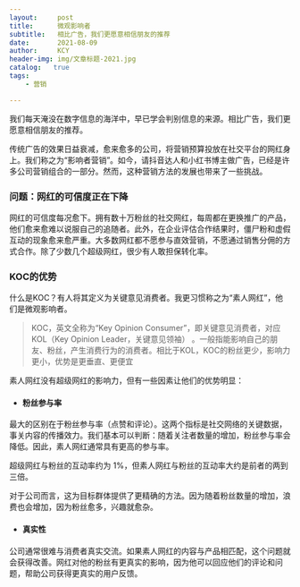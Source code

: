 ```yaml
---
layout:     post
title:      微观影响者
subtitle:   相比广告，我们更愿意相信朋友的推荐
date:       2021-08-09
author:     KCY
header-img: img/文章标题-2021.jpg
catalog:   true
tags:
    - 营销

---
```


我们每天淹没在数字信息的海洋中，早已学会判别信息的来源。相比广告，我们更愿意相信朋友的推荐。

传统广告的效果日益衰减，愈来愈多的公司，将营销预算投放在社交平台的网红身上。我们称之为“影响者营销”。如今，请抖音达人和小红书博主做广告，已经是许多公司营销组合的一部分。然而，这种营销方法的发展也带来了一些挑战。

### 问题：网红的可信度正在下降

网红的可信度每况愈下。拥有数十万粉丝的社交网红，每周都在更换推广的产品，他们愈来愈难以说服自己的追随者。此外，在企业评估合作结果时，僵尸粉和虚假互动的现象愈来愈严重。大多数网红都不愿参与直效营销，不愿通过销售分佣的方式合作。除了少数几个超级网红，很少有人敢担保转化率。

### KOC的优势

什么是KOC？有人将其定义为关键意见消费者。我更习惯称之为“素人网红”，他们是微观影响者。



> KOC，英文全称为“Key Opinion Consumer”，即关键意见消费者，对应KOL（Key Opinion Leader，关键意见领袖） 。一般指能影响自己的朋友、粉丝，产生消费行为的消费者。相比于KOL，KOC的粉丝更少，影响力更小，优势是更垂直、更便宜



素人网红没有超级网红的影响力，但有一些因素让他们的优势明显：

- #### 粉丝参与率

最大的区别在于粉丝参与率（点赞和评论）。这两个指标是社交网络的关键数据，事关内容的传播效力。我们基本可以判断：随着关注者数量的增加，粉丝参与率会降低。因此，素人网红通常具有更高的参与率。

超级网红与粉丝的互动率约为 1%，但素人网红与粉丝的互动率大约是前者的两到三倍。

对于公司而言，这为目标群体提供了更精确的方法。因为随着粉丝数量的增加，浪费也会增加，因为粉丝愈多，兴趣就愈杂。

- #### 真实性

公司通常很难与消费者真实交流。如果素人网红的内容与产品相匹配，这个问题就会获得改善。网红对他的粉丝有更真实的影响，因为他可以回应他们的评论和问题，帮助公司获得更真实的用户反馈。

